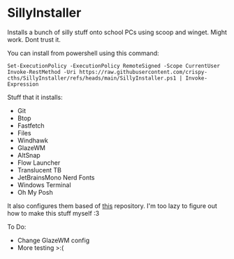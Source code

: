 # SillyInstaller

Installs a bunch of silly stuff onto school PCs using scoop and winget. Might work. Dont trust it.


You can install from powershell using this command:
```
Set-ExecutionPolicy -ExecutionPolicy RemoteSigned -Scope CurrentUser
Invoke-RestMethod -Uri https://raw.githubusercontent.com/crispy-cths/SillyInstaller/refs/heads/main/SillyInstaller.ps1 | Invoke-Expression
```


Stuff that it installs:
* Git
* Btop
* Fastfetch
* Files
* Windhawk
* GlazeWM
* AltSnap
* Flow Launcher
* Translucent TB
* JetBrainsMono Nerd Fonts
* Windows Terminal
* Oh My Posh

It also configures them based of [this](https://github.com/ashish0kumar/windots) repository.
I'm too lazy to figure out how to make this stuff myself :3


To Do:
* Change GlazeWM config
* More testing >:(
